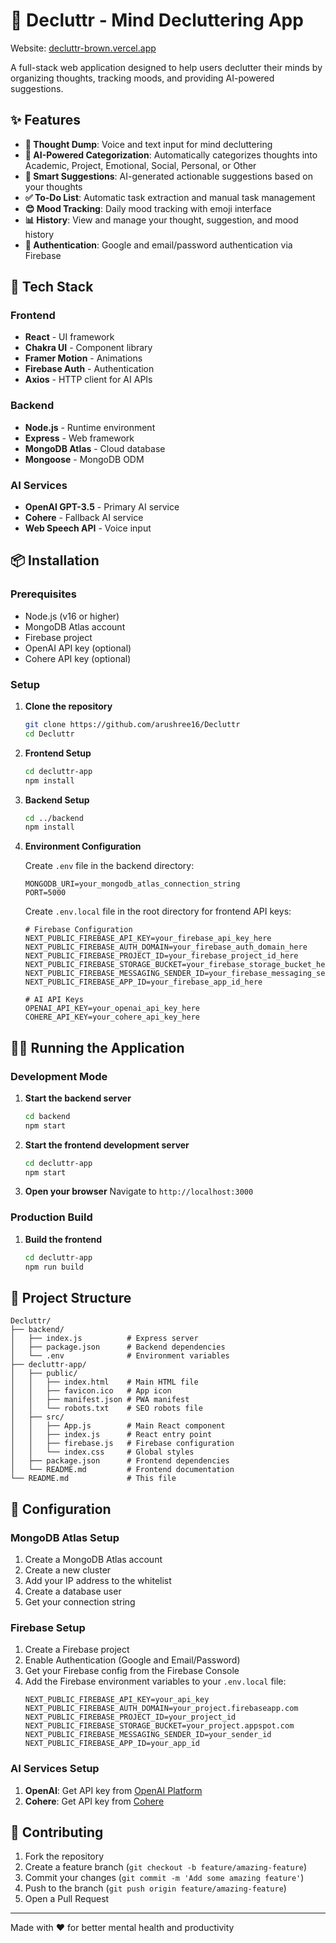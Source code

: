 # 🌱 Decluttr - Mind Decluttering App

Website: [decluttr-brown.vercel.app](https://decluttr-brown.vercel.app)

A full-stack web application designed to help users declutter their minds by organizing thoughts, tracking moods, and providing AI-powered suggestions.

## ✨ Features

- **🧠 Thought Dump**: Voice and text input for mind decluttering
- **🤖 AI-Powered Categorization**: Automatically categorizes thoughts into Academic, Project, Emotional, Social, Personal, or Other
- **📝 Smart Suggestions**: AI-generated actionable suggestions based on your thoughts
- **✅ To-Do List**: Automatic task extraction and manual task management
- **😊 Mood Tracking**: Daily mood tracking with emoji interface
- **📊 History**: View and manage your thought, suggestion, and mood history
- **🔐 Authentication**: Google and email/password authentication via Firebase


## 🚀 Tech Stack

### Frontend

- **React** - UI framework
- **Chakra UI** - Component library
- **Framer Motion** - Animations
- **Firebase Auth** - Authentication
- **Axios** - HTTP client for AI APIs

### Backend

- **Node.js** - Runtime environment
- **Express** - Web framework
- **MongoDB Atlas** - Cloud database
- **Mongoose** - MongoDB ODM

### AI Services

- **OpenAI GPT-3.5** - Primary AI service
- **Cohere** - Fallback AI service
- **Web Speech API** - Voice input

## 📦 Installation

### Prerequisites

- Node.js (v16 or higher)
- MongoDB Atlas account
- Firebase project
- OpenAI API key (optional)
- Cohere API key (optional)

### Setup

1. **Clone the repository**

   ```bash
   git clone https://github.com/arushree16/Decluttr
   cd Decluttr
   ```

2. **Frontend Setup**

   ```bash
   cd decluttr-app
   npm install
   ```

3. **Backend Setup**

   ```bash
   cd ../backend
   npm install
   ```

4. **Environment Configuration**

   Create `.env` file in the backend directory:

   ```env
   MONGODB_URI=your_mongodb_atlas_connection_string
   PORT=5000
   ```

   Create `.env.local` file in the root directory for frontend API keys:

   ```env
   # Firebase Configuration
   NEXT_PUBLIC_FIREBASE_API_KEY=your_firebase_api_key_here
   NEXT_PUBLIC_FIREBASE_AUTH_DOMAIN=your_firebase_auth_domain_here
   NEXT_PUBLIC_FIREBASE_PROJECT_ID=your_firebase_project_id_here
   NEXT_PUBLIC_FIREBASE_STORAGE_BUCKET=your_firebase_storage_bucket_here
   NEXT_PUBLIC_FIREBASE_MESSAGING_SENDER_ID=your_firebase_messaging_sender_id_here
   NEXT_PUBLIC_FIREBASE_APP_ID=your_firebase_app_id_here

   # AI API Keys
   OPENAI_API_KEY=your_openai_api_key_here
   COHERE_API_KEY=your_cohere_api_key_here
   ```

## 🏃‍♂️ Running the Application

### Development Mode

1. **Start the backend server**

   ```bash
   cd backend
   npm start
   ```

2. **Start the frontend development server**

   ```bash
   cd decluttr-app
   npm start
   ```

3. **Open your browser**
   Navigate to `http://localhost:3000`

### Production Build

1. **Build the frontend**

   ```bash
   cd decluttr-app
   npm run build
   ```


## 📁 Project Structure

```
Decluttr/
├── backend/
│   ├── index.js          # Express server
│   ├── package.json      # Backend dependencies
│   └── .env              # Environment variables
├── decluttr-app/
│   ├── public/
│   │   ├── index.html    # Main HTML file
│   │   ├── favicon.ico   # App icon
│   │   ├── manifest.json # PWA manifest
│   │   └── robots.txt    # SEO robots file
│   ├── src/
│   │   ├── App.js        # Main React component
│   │   ├── index.js      # React entry point
│   │   ├── firebase.js   # Firebase configuration
│   │   └── index.css     # Global styles
│   ├── package.json      # Frontend dependencies
│   └── README.md         # Frontend documentation
└── README.md             # This file
```

## 🔧 Configuration

### MongoDB Atlas Setup

1. Create a MongoDB Atlas account
2. Create a new cluster
3. Add your IP address to the whitelist
4. Create a database user
5. Get your connection string

### Firebase Setup

1. Create a Firebase project
2. Enable Authentication (Google and Email/Password)
3. Get your Firebase config from the Firebase Console
4. Add the Firebase environment variables to your `.env.local` file:
   ```env
   NEXT_PUBLIC_FIREBASE_API_KEY=your_api_key
   NEXT_PUBLIC_FIREBASE_AUTH_DOMAIN=your_project.firebaseapp.com
   NEXT_PUBLIC_FIREBASE_PROJECT_ID=your_project_id
   NEXT_PUBLIC_FIREBASE_STORAGE_BUCKET=your_project.appspot.com
   NEXT_PUBLIC_FIREBASE_MESSAGING_SENDER_ID=your_sender_id
   NEXT_PUBLIC_FIREBASE_APP_ID=your_app_id
   ```

### AI Services Setup

1. **OpenAI**: Get API key from [OpenAI Platform](https://platform.openai.com/)
2. **Cohere**: Get API key from [Cohere](https://cohere.ai/)

## 🤝 Contributing

1. Fork the repository
2. Create a feature branch (`git checkout -b feature/amazing-feature`)
3. Commit your changes (`git commit -m 'Add some amazing feature'`)
4. Push to the branch (`git push origin feature/amazing-feature`)
5. Open a Pull Request

---

Made with ❤️ for better mental health and productivity
